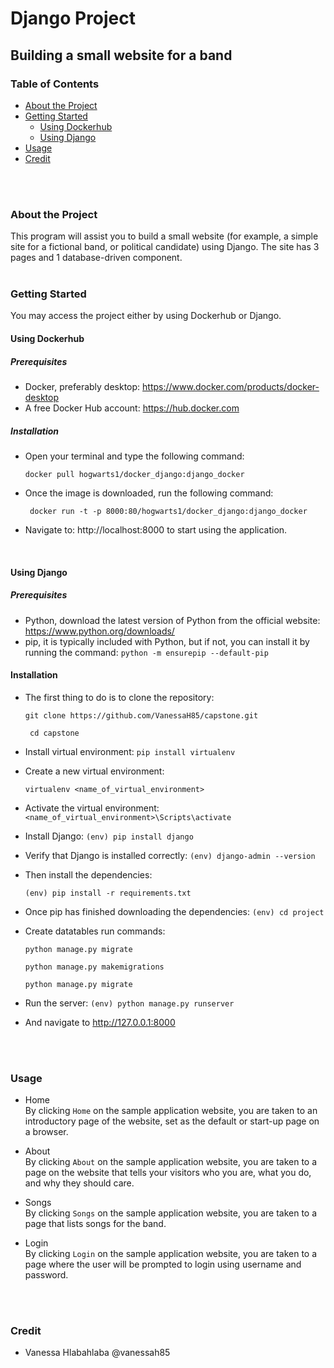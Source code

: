 # Django Project 
## Building a small website for a band

### Table of Contents
- [About the Project](#About-the-Project)
- [Getting Started](#Getting-Started)
  - [Using Dockerhub](#Using-Dockerhub)
  - [Using Django](#Using-Django)
- [Usage](#Usage)
- [Credit](#Credit)
<br  />
<br  />

### About the Project  
This program will assist you to build a small website (for example, a simple site for a fictional band, or political candidate) using Django.  The site has 3 pages and 1 database-driven component.
<br  />
<br  />

### Getting Started 
You may access the project either by using Dockerhub or Django.

#### Using Dockerhub
##### Prerequisites
- Docker, preferably desktop: 
https://www.docker.com/products/docker-desktop
- A free Docker Hub account:
https://hub.docker.com 

##### Installation
- Open your terminal and type the following command:

  ````docker pull hogwarts1/docker_django:django_docker ````
- Once the image is downloaded, run the following command:

  ```` docker run -t -p 8000:80/hogwarts1/docker_django:django_docker````
- Navigate to: http://localhost:8000 to start using the application.
<br  />


#### Using Django
##### Prerequisites
- Python, download the latest version of Python from the official website: https://www.python.org/downloads/
- pip, it is typically included with Python, but if not, you can install it by running the command: ````python -m ensurepip --default-pip ````

#### Installation
- The first thing to do is to clone the repository:

    ```git clone https://github.com/VanessaH85/capstone.git```

     ``` cd capstone```


- Install virtual environment: ```pip install virtualenv```
- Create a new virtual environment: 

  ```virtualenv <name_of_virtual_environment>```
- Activate the virtual environment: ```<name_of_virtual_environment>\Scripts\activate```

 

- Install Django: ```(env) pip install django```
- Verify that Django is installed correctly:
```(env) django-admin --version``` 

- Then install the dependencies:

  ```(env) pip install -r requirements.txt```

- Once pip has finished downloading the dependencies: 
  ```(env) cd project```
- Create datatables run commands: 

  ```python manage.py migrate```

  ```python manage.py makemigrations```

  ```python manage.py migrate```
- Run the server: 
  ```(env) python manage.py runserver```
   
- And navigate to http://127.0.0.1:8000
<br  />
<br  />

### Usage
- Home <br />
By clicking ````Home```` on the sample application website, you are taken to an introductory page of the website, set as the default or start-up page on a browser.

- About <br />
By clicking ```About``` on the sample application website, you are taken to a page on the website that tells your visitors who you are, what you do, and why they should care.

- Songs <br />
By clicking ```Songs``` on the sample application website, you are taken to a page that lists songs for the band.

- Login <br />
By clicking ```Login``` on the sample application website, you are taken to a page where the user will be prompted to login using username and password.
<br  />
<br  />

### Credit
- Vanessa Hlabahlaba @vanessah85


